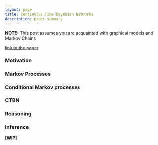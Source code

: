 ```yaml
---
layout: page
title: Continuous Time Bayesian Networks
description: paper summary
---
```


**NOTE:**  This post assumes you are acquainted with graphical models and Markov Chains

[link to the paper](https://arxiv.org/abs/1301.0591)

### Motivation

### Markov Processes

### Conditional Markov processes

### CTBN

### Reasoning

### Inference

**[WIP]**
